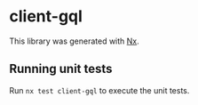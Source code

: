 # client-gql

This library was generated with [Nx](https://nx.dev).

## Running unit tests

Run `nx test client-gql` to execute the unit tests.
